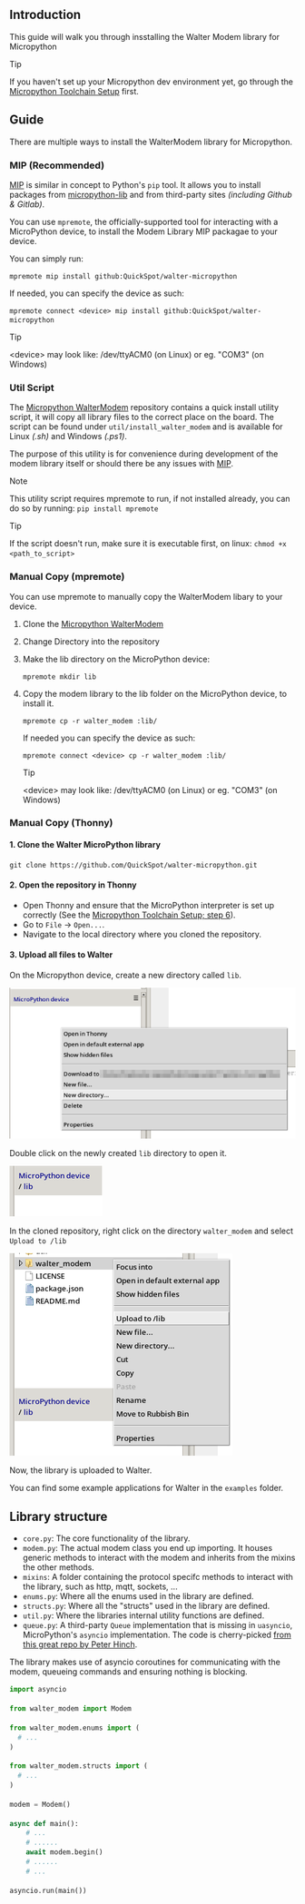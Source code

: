 ## Introduction

This guide will walk you through insstalling the Walter Modem library
for Micropython

> [!TIP]
> If you haven't set up your Micropython dev environment yet, go through the
> [Micropython Toolchain Setup](/developer-toolchains/micropython.md) first.

## Guide

There are multiple ways to install the WalterModem library for Micropython.

<!--- TODO: Make sure there is sufficient explanation about the options --->

<!--- tabs:start --->

### **MIP (Recommended)**

[MIP](https://docs.micropython.org/en/latest/reference/packages.html) is similar in concept to Python's `pip` tool.
It allows you to install packages from
[micropython-lib](https://docs.micropython.org/en/latest/reference/glossary.html#term-micropython-lib)
and from third-party sites *(including Github & Gitlab)*.

You can use `mpremote`, the officially-supported tool for interacting
with a MicroPython device, to install the Modem Library MIP packagae to your device.

You can simply run:

```shell
mpremote mip install github:QuickSpot/walter-micropython
```

If needed, you can specify the device as such:

```shell
mpremote connect <device> mip install github:QuickSpot/walter-micropython
```

> [!TIP]
> \<device\> may look like: /dev/ttyACM0 (on Linux) or eg. "COM3" (on Windows)

### **Util Script**

The [Micropython WalterModem](https://github.com/QuickSpot/walter-micropython.git)
repository contains a quick install utility script,
it will copy all library files to the correct place on the board.
The script can be found under `util/install_walter_modem` and is available for
Linux *(.sh)* and Windows *(.ps1)*.

The purpose of this utility is for convenience during development
of the modem library itself or should there be any issues with
[MIP](https://docs.micropython.org/en/latest/reference/packages.html).

> [!NOTE]
> This utility script requires mpremote to run, if not installed already,
> you can do so by running: `pip install mpremote`

> [!TIP]
> If the script doesn't run, make sure it is executable first, on linux:
> `chmod +x <path_to_script>`

### **Manual Copy (mpremote)**

You can use mpremote to manually copy the WalterModem libary to your device.

1. Clone the [Micropython WalterModem](https://github.com/QuickSpot/walter-micropython.git)
2. Change Directory into the repository
3. Make the lib directory on the MicroPython device:

   ```shell
   mpremote mkdir lib
   ```

4. Copy the modem library to the lib folder
   on the MicroPython device, to install it.

   ```shell
   mpremote cp -r walter_modem :lib/
   ```

   If needed you can specify the device as such:

   ```shell
   mpremote connect <device> cp -r walter_modem :lib/
   ```

   > [!TIP]
   > \<device\> may look like: /dev/ttyACM0 (on Linux) or eg. "COM3" (on Windows)

### **Manual Copy (Thonny)**

#### 1. Clone the Walter MicroPython library

   ```shell
   git clone https://github.com/QuickSpot/walter-micropython.git
   ```

#### 2. Open the repository in Thonny

- Open Thonny and ensure that the MicroPython interpreter is set up correctly 
  (See the [Micropython Toolchain Setup; step 6](/developer-toolchains/micropython.md#6-uploading-scripts-via-thonny)).
- Go to `File` -> `Open...`.
- Navigate to the local directory where you cloned the repository.

#### 3. Upload all files to Walter

On the Micropython device, create a new directory called `lib`.

![thonney-new-dir](img/thonny-new-dir.png)

Double click on the newly created `lib` directory to open it.

![thonny-lib-open](img/thonny-lib-open.png)

In the cloned repository, right click on the directory `walter_modem`
and select `Upload to /lib`

![thonny-upload-to-lib](img/thonny-upload-to-lib.png)

<!--- tabs:end -->

Now, the library is uploaded to Walter.

You can find some example applications for Walter in the `examples` folder.

## Library structure

- `core.py`: The core functionality of the library.
- `modem.py`: The actual modem class you end up importing. It houses generic
  methods to interact with the modem and inherits from the mixins the other
  methods.
- `mixins`: A folder containing the protocol specifc methods to interact
  with the library, such as http, mqtt, sockets, ...
- `enums.py`: Where all the enums used in the library are defined.
- `structs.py`: Where all the "structs" used in the library are defined.
- `util.py`: Where the libraries internal utility functions are defined.
- `queue.py`: A third-party `Queue` implementation
  that is missing in `uasyncio`, MicroPython's `asyncio` implementation.
  The code is cherry-picked [from this great repo by Peter Hinch](https://github.com/peterhinch/micropython-async).

The library makes use of asyncio coroutines for communicating with the modem,
queueing commands and ensuring nothing is blocking.

```python
import asyncio

from walter_modem import Modem

from walter_modem.enums import (
  # ...
)

from walter_modem.structs import (
  # ...
)

modem = Modem()

async def main():
    # ...
    # ......
    await modem.begin()
    # ......
    # ...

asyncio.run(main())
```
